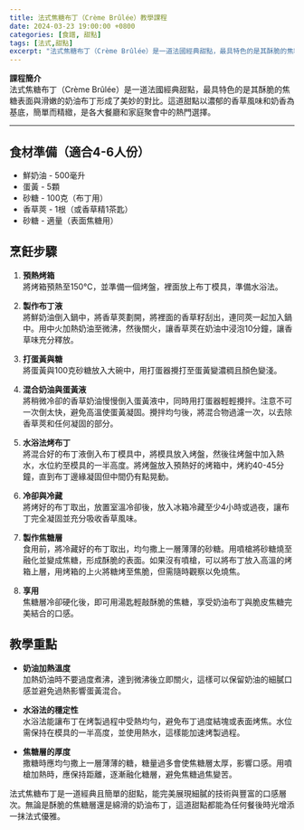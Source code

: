 ```yaml
---
title: 法式焦糖布丁（Crème Brûlée）教學課程
date: 2024-03-23 19:00:00 +0800
categories: [食譜, 甜點]
tags: [法式,甜點] 
excerpt: "法式焦糖布丁（Crème Brûlée）是一道法國經典甜點，最具特色的是其酥脆的焦糖表面與滑嫩的奶油布丁形成了美妙的對比。這道甜點以濃郁的香草風味和奶香為基底，簡單而精緻，是各大餐廳和家庭聚會中的熱門選擇"
---
```


**課程簡介**  
法式焦糖布丁（Crème Brûlée）是一道法國經典甜點，最具特色的是其酥脆的焦糖表面與滑嫩的奶油布丁形成了美妙的對比。這道甜點以濃郁的香草風味和奶香為基底，簡單而精緻，是各大餐廳和家庭聚會中的熱門選擇。

---

## 食材準備（適合4-6人份）

- 鮮奶油 - 500毫升  
- 蛋黃 - 5顆  
- 砂糖 - 100克（布丁用）  
- 香草莢 - 1根（或香草精1茶匙）  
- 砂糖 - 適量（表面焦糖用）

## 烹飪步驟

1. **預熱烤箱**  
   將烤箱預熱至150°C，並準備一個烤盤，裡面放上布丁模具，準備水浴法。

2. **製作布丁液**  
   將鮮奶油倒入鍋中，將香草莢劃開，將裡面的香草籽刮出，連同莢一起加入鍋中。用中火加熱奶油至微沸，然後關火，讓香草莢在奶油中浸泡10分鐘，讓香草味充分釋放。

3. **打蛋黃與糖**  
   將蛋黃與100克砂糖放入大碗中，用打蛋器攪打至蛋黃變濃稠且顏色變淺。

4. **混合奶油與蛋黃液**  
   將稍微冷卻的香草奶油慢慢倒入蛋黃液中，同時用打蛋器輕輕攪拌。注意不可一次倒太快，避免高溫使蛋黃凝固。攪拌均勻後，將混合物過濾一次，以去除香草莢和任何凝固的部分。

5. **水浴法烤布丁**  
   將混合好的布丁液倒入布丁模具中，將模具放入烤盤，然後往烤盤中加入熱水，水位約至模具的一半高度。將烤盤放入預熱好的烤箱中，烤約40-45分鐘，直到布丁邊緣凝固但中間仍有點晃動。

6. **冷卻與冷藏**  
   將烤好的布丁取出，放置室溫冷卻後，放入冰箱冷藏至少4小時或過夜，讓布丁完全凝固並充分吸收香草風味。

7. **製作焦糖層**  
   食用前，將冷藏好的布丁取出，均勻撒上一層薄薄的砂糖。用噴槍將砂糖燒至融化並變成焦糖，形成酥脆的表面。如果沒有噴槍，可以將布丁放入高溫的烤箱上層，用烤箱的上火將糖烤至焦脆，但需隨時觀察以免燒焦。

8. **享用**  
   焦糖層冷卻硬化後，即可用湯匙輕敲酥脆的焦糖，享受奶油布丁與脆皮焦糖完美結合的口感。

## 教學重點

- **奶油加熱溫度**  
  加熱奶油時不要過度煮沸，達到微沸後立即關火，這樣可以保留奶油的細膩口感並避免過熱影響蛋黃混合。

- **水浴法的穩定性**  
  水浴法能讓布丁在烤製過程中受熱均勻，避免布丁過度結塊或表面烤焦。水位需保持在模具的一半高度，並使用熱水，這樣能加速烤製過程。

- **焦糖層的厚度**  
  撒糖時應均勻撒上一層薄薄的糖，糖量過多會使焦糖層太厚，影響口感。用噴槍加熱時，應保持距離，逐漸融化糖層，避免焦糖過焦變苦。

法式焦糖布丁是一道經典且簡單的甜點，能完美展現細膩的技術與豐富的口感層次。無論是酥脆的焦糖層還是綿滑的奶油布丁，這道甜點都能為任何餐後時光增添一抹法式優雅。
